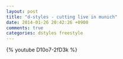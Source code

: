 ```yaml
---
layout: post
title: "d-styles - cutting live in munich"
date: 2014-01-26 20:42:26 +0900
comments: true
categories: dstyles freestyle
---
```


{% youtube D10o7-2fD3k %}
